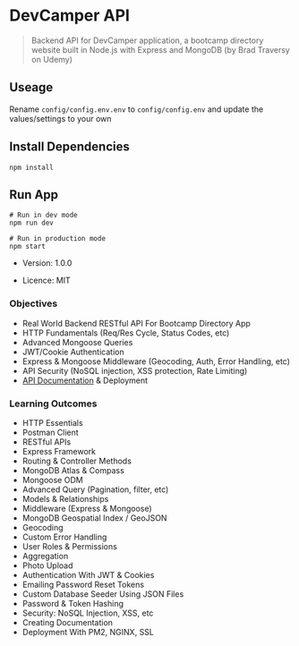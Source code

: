 # DevCamper API

> Backend API for DevCamper application, a bootcamp directory website built in Node.js with Express and MongoDB (by Brad Traversy on Udemy)

## Useage

Rename `config/config.env.env` to `config/config.env` and update the values/settings to your own

## Install Dependencies

```
npm install
```

## Run App

```
# Run in dev mode
npm run dev

# Run in production mode
npm start
```

- Version: 1.0.0

- Licence: MIT

### Objectives

- Real World Backend RESTful API For Bootcamp Directory App
- HTTP Fundamentals (Req/Res Cycle, Status Codes, etc)
- Advanced Mongoose Queries
- JWT/Cookie Authentication
- Express & Mongoose Middleware (Geocoding, Auth, Error Handling, etc)
- API Security (NoSQL injection, XSS protection, Rate Limiting)
- [API Documentation](https://documenter.getpostman.com/view/10247894/T1LJk8ek?version=latest) & Deployment

### Learning Outcomes

- HTTP Essentials
- Postman Client
- RESTful APIs
- Express Framework
- Routing & Controller Methods
- MongoDB Atlas & Compass
- Mongoose ODM
- Advanced Query (Pagination, filter, etc)
- Models & Relationships
- Middleware (Express & Mongoose)
- MongoDB Geospatial Index / GeoJSON
- Geocoding
- Custom Error Handling
- User Roles & Permissions
- Aggregation
- Photo Upload
- Authentication With JWT & Cookies
- Emailing Password Reset Tokens
- Custom Database Seeder Using JSON Files
- Password & Token Hashing
- Security: NoSQL Injection, XSS, etc
- Creating Documentation
- Deployment With PM2, NGINX, SSL
